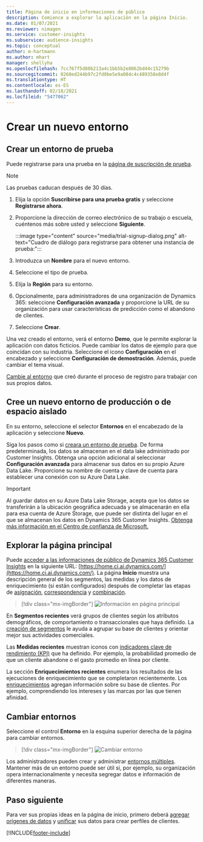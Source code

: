 ```yaml
---
title: Página de inicio en informaciones de público
description: Comience a explorar la aplicación en la página Inicio.
ms.date: 01/07/2021
ms.reviewer: nimagen
ms.service: customer-insights
ms.subservice: audience-insights
ms.topic: conceptual
author: m-hartmann
ms.author: mhart
manager: shellyha
ms.openlocfilehash: 7cc767f5d80b213a4c1bb5b2e8062bd44c15279b
ms.sourcegitcommit: 0260ed244b97c2fd0be5e9a084c4c489358e8d4f
ms.translationtype: HT
ms.contentlocale: es-ES
ms.lasthandoff: 02/18/2021
ms.locfileid: "5477062"
---
```

# <a name="create-a-new-environment"></a>Crear un nuevo entorno

## <a name="create-a-trial-environment"></a>Crear un entorno de prueba

Puede registrarse para una prueba en la [página de suscripción de prueba](https://dynamics.microsoft.com/get-started/free-trial/?appname=customerinsights). 

> [!NOTE]
> Las pruebas caducan después de 30 días.

1. Elija la opción **Suscribirse para una prueba gratis** y seleccione **Registrarse ahora**.

1. Proporcione la dirección de correo electrónico de su trabajo o escuela, cuéntenos más sobre usted y seleccione **Siguiente**.

   :::image type="content" source="media/trial-signup-dialog.png" alt-text="Cuadro de diálogo para registrarse para obtener una instancia de prueba:":::

1. Introduzca un **Nombre** para el nuevo entorno. 

1. Seleccione el tipo de prueba.

1. Elija la **Región** para su entorno.

1. Opcionalmente, para administradores de una organización de Dynamics 365: seleccione **Configuración avanzada** y proporcione la URL de su organización para usar características de predicción como el abandono de clientes.

1. Seleccione **Crear**. 

Una vez creado el entorno, verá el entorno **Demo**, que le permite explorar la aplicación con datos ficticios. Puede cambiar los datos de ejemplo para que coincidan con su industria. Seleccione el icono **Configuración** en el encabezado y seleccione **Configuración de demostración**. Además, puede cambiar el tema visual. 

[Cambie al entorno](#switch-environments) que creó durante el proceso de registro para trabajar con sus propios datos.

## <a name="create-a-new-production-or-sandbox-environment"></a>Cree un nuevo entorno de producción o de espacio aislado

En su entorno, seleccione el selector **Entornos** en el encabezado de la aplicación y seleccione **Nuevo**.

Siga los pasos como si [creara un entorno de prueba](#create-a-trial-environment). De forma predeterminada, los datos se almacenan en el data lake administrado por Customer Insights. Obtenga una opción adicional al seleccionar **Configuración avanzada** para almacenar sus datos en su propio Azure Data Lake. Proporcione su nombre de cuenta y clave de cuenta para establecer una conexión con su Azure Data Lake. 

> [!IMPORTANT]
> Al guardar datos en su Azure Data Lake Storage, acepta que los datos se transferirán a la ubicación geográfica adecuada y se almacenarán en ella para esa cuenta de Azure Storage, que puede ser distinta del lugar en el que se almacenan los datos en Dynamics 365 Customer Insights. [Obtenga más información en el Centro de confianza de Microsoft.](https://www.microsoft.com/trust-center)

## <a name="explore-the-home-page"></a>Explorar la página principal

Puede [acceder a las informaciones de público de Dynamics 365 Customer Insights](https://home.ci.ai.dynamics.com/) en la siguiente URL: [https://home.ci.ai.dynamics.com/](https://home.ci.ai.dynamics.com/).
La página **Inicio** muestra una descripción general de los segmentos, las medidas y los datos de enriquecimiento (si están configurados) después de completar las etapas de [asignación](map-entities.md), [correspondencia](match-entities.md) y [combinación](merge-entities.md).

> [!div class="mx-imgBorder"] 
> ![Información en página principal](media/home-page-insights.png "Información en página principal")

En **Segmentos recientes** verá grupos de clientes según los atributos demográficos, de comportamiento o transaccionales que haya definido. La [creación de segmentos](segments.md) le ayuda a agrupar su base de clientes y orientar mejor sus actividades comerciales.

Las **Medidas recientes** muestran iconos con [indicadores clave de rendimiento (KPI)](measures.md) que ha definido. Por ejemplo, la probabilidad promedio de que un cliente abandone o el gasto promedio en línea por cliente.

La sección **Enriquecimientos recientes** enumera los resultados de las ejecuciones de enriquecimiento que se completaron recientemente. Los [enriquecimientos](enrichment-hub.md) agregan información sobre su base de clientes. Por ejemplo, comprendiendo los intereses y las marcas por las que tienen afinidad.

## <a name="switch-environments"></a>Cambiar entornos

Seleccione el control **Entorno** en la esquina superior derecha de la página para cambiar entornos.

> [!div class="mx-imgBorder"] 
> ![Cambiar entorno](media/home-page-environment-switcher.png "Cambiar entorno")

Los administradores pueden crear y administrar [entornos múltiples](manage-environments.md). Mantener más de un entorno puede ser útil si, por ejemplo, su organización opera internacionalmente y necesita segregar datos e información de diferentes maneras.

## <a name="next-step"></a>Paso siguiente

Para ver sus propias ideas en la página de inicio, primero deberá [agregar orígenes de datos](data-sources.md) y [unificar](data-unification.md) sus datos para crear perfiles de clientes.


[!INCLUDE[footer-include](../includes/footer-banner.md)]